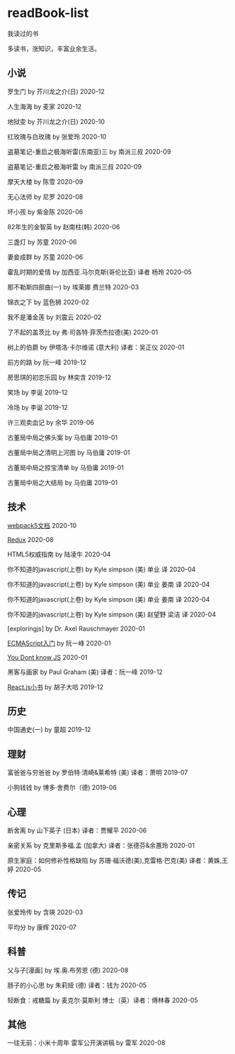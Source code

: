 # readBook-list
我读过的书

多读书，涨知识，丰富业余生活。

## 小说

罗生门 by 芥川龙之介(日) 2020-12

人生海海 by 麦家 2020-12

地狱变 by 芥川龙之介(日) 2020-10

红玫瑰与白玫瑰 by 张爱玲 2020-10

盗墓笔记-重启之极海听雷(东南亚)三 by 南派三叔 2020-09

盗墓笔记-重启之极海听雷 by 南派三叔 2020-09

摩天大楼 by 陈雪 2020-09

无心法师 by 尼罗 2020-08

坏小孩 by 紫金陈 2020-06

82年生的金智英 by 赵南柱(韩) 2020-06

三盏灯 by 苏童 2020-06

妻妾成群 by 苏童 2020-06

霍乱时期的爱情 by 加西亚.马尔克斯(哥伦比亚) 译者 杨玲 2020-05

那不勒斯四部曲(一) by 埃莱娜 费兰特 2020-03

锦衣之下  by 蓝色狮  2020-02

我不是潘金莲 by 刘震云 2020-02

了不起的盖茨比 by 弗·司各特·菲茨杰拉德(美) 2020-01

树上的伯爵 by 伊塔洛·卡尔维诺 (意大利) 译者：吴正仪 2020-01

前方的路 by 阮一峰 2019-12

房思琪的初恋乐园  by 林奕含 2019-12

笑场 by 李诞 2019-12

冷场 by 李诞 2019-12

许三观卖血记 by 余华 2019-06

古董局中局之佛头案 by 马伯庸 2019-01

古董局中局之清明上河图 by 马伯庸 2019-01

古董局中局之掠宝清单 by 马伯庸 2019-01

古董局中局之大结局 by 马伯庸 2019-01

## 技术

[webpack5文档](https://webpack.docschina.org/concepts/) 2020-10

[Redux](https://redux.js.org/) 2020-08

HTML5权威指南 by 陆凌牛 2020-04

你不知道的javascript(上卷) by Kyle simpson (美) 单业 译 2020-04

你不知道的javascript(上卷) by Kyle simpson (美) 单业 姜南 译 2020-04

你不知道的javascript(上卷) by Kyle simpson (美) 单业 姜南 译 2020-04

你不知道的javascript(上卷) by Kyle simpson (美) 赵望野 梁洁 译 2020-04

[exploringjs] by Dr. Axel Rauschmayer 2020-01

[ECMAScript入门](http://es6.ruanyifeng.com/) by 阮一峰 2020-01

[You Dont know JS](https://github.com/getify/You-Dont-Know-JS) 2020-01

黑客与画家  by Paul Graham (美) 译者：阮一峰 2019-12

[React.js小书](http://huziketang.mangojuice.top/books/react/) by 胡子大哈 2019-12

## 历史

中国通史(一) by 童超 2019-12

## 理财

富爸爸与穷爸爸 by 罗伯特·清崎&莱希特 (美) 译者：萧明 2019-07

小狗钱钱 by 博多·舍费尔（德) 2019-06

## 心理

断舍离 by 山下英子 (日本) 译者：贾耀平 2020-06

亲密关系  by 克里斯多福.孟 (加拿大) 译者：张德芬&余蕙玲 2020-01

原生家庭：如何修补性格缺陷 by 苏珊·福沃德(美),克雷格·巴克(美) 译者：黄姝,王婷  2020-05

## 传记

张爱玲传 by 含瑛  2020-03

平均分 by 康辉 2020-07

## 科普

父与子[漫画] by 埃.奥.布劳恩 (德) 2020-08

肠子的小心思 by 朱莉娅 (德) 译者：钱为 2020-05

轻断食：戒糖篇 by 麦克尔·莫斯利 博士（英）译者：傅林春 2020-05

## 其他

一往无前：小米十周年 雷军公开演讲稿 by 雷军 2020-08
 
